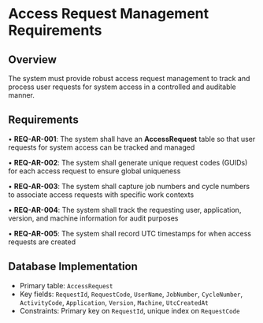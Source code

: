 # Access Request Management Requirements

## Overview
The system must provide robust access request management to track and process user requests for system access in a controlled and auditable manner.

## Requirements

• **REQ-AR-001**: The system shall have an **AccessRequest** table so that user requests for system access can be tracked and managed

• **REQ-AR-002**: The system shall generate unique request codes (GUIDs) for each access request to ensure global uniqueness

• **REQ-AR-003**: The system shall capture job numbers and cycle numbers to associate access requests with specific work contexts

• **REQ-AR-004**: The system shall track the requesting user, application, version, and machine information for audit purposes

• **REQ-AR-005**: The system shall record UTC timestamps for when access requests are created

## Database Implementation
- Primary table: `AccessRequest`
- Key fields: `RequestId`, `RequestCode`, `UserName`, `JobNumber`, `CycleNumber`, `ActivityCode`, `Application`, `Version`, `Machine`, `UtcCreatedAt`
- Constraints: Primary key on `RequestId`, unique index on `RequestCode`

